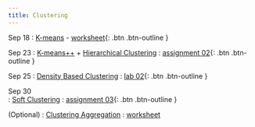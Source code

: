 ```yaml
---
title: Clustering
---
```


Sep 18
: [K-means](https://github.com/gallettilance/CS506-Fall2024/raw/main/lecture_03/03_Clustering_Kmeans.pdf) - [worksheet](https://github.com/gallettilance/CS506-Fall2024/blob/main/lecture_03/worksheet_03.ipynb){: .btn .btn-outline }

Sep 23 
: [K-means++](https://github.com/gallettilance/CS506-Fall2024/raw/main/lecture_06/06_Kmeans++.pdf) + [Hierarchical Clustering](https://github.com/gallettilance/CS506-Fall2024/raw/main/lecture_06/06_Hierarchical_Clustering.pdf) 
  : [assignment 02](#){: .btn .btn-outline } 

Sep 25 
: [Density Based Clustering](https://github.com/gallettilance/CS506-Fall2024/raw/main/lecture_07/07_Density_Based_Clustering.pdf) 
  : [lab 02](https://github.com/wangkaihong/CS506_Lab2){: .btn .btn-outline }

Sep 30  
: [Soft Clustering](https://github.com/gallettilance/CS506-Fall2024/raw/main/lecture_08/08_Soft_Clustering.pdf) 
  : [assignment 03](#){: .btn .btn-outline } 

(Optional) 
: [Clustering Aggregation](https://github.com/gallettilance/CS506-Fall2024/raw/main/lecture_09/09_Clustering_Aggregation.pdf) 
  : [worksheet](https://github.com/gallettilance/CS506-Fall2024/blob/main/lecture_09/worksheet_09.ipynb)  
